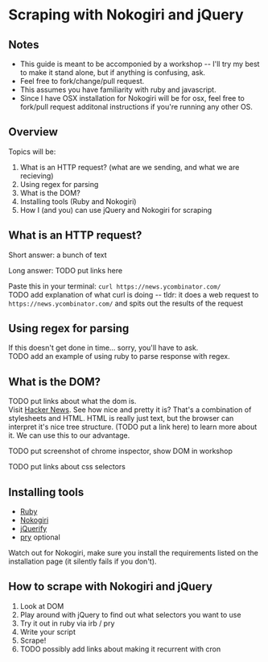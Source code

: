 # Scraping with Nokogiri and jQuery

## Notes

* This guide is meant to be accomponied by a workshop -- I'll try my best to make
it stand alone, but if anything is confusing, ask.
* Feel free to fork/change/pull request.
* This assumes you have familiarity with ruby and javascript.
* Since I have OSX installation for Nokogiri will be for osx, feel free to fork/pull request additonal instructions if you're running any other OS.

## Overview
Topics will be:

1. What is an HTTP request? (what are we sending, and what we are recieving)
2. Using regex for parsing
3. What is the DOM?
4. Installing tools (Ruby and Nokogiri)
5. How I (and you) can use jQuery and Nokogiri for scraping


## What is an HTTP request?
Short answer: a bunch of text

Long answer: TODO put links here

Paste this in your terminal: `curl https://news.ycombinator.com/`  
TODO add explanation of what curl is doing -- tldr: it does a web request to `https://news.ycombinator.com/` and spits out the results of the request

## Using regex for parsing
If this doesn't get done in time… sorry, you'll have to ask.  
TODO add an example of using ruby to parse response with regex.

## What is the DOM?
TODO put links about what the dom is.  
Visit [Hacker News](https://news.ycombinator.com/). See how nice and pretty it is? That's a combination of stylesheets and HTML. HTML is really just text, but the browser can interpret it's nice tree structure. (TODO put a link here) to learn more about it. We can use this to our advantage.  

TODO put screenshot of chrome inspector, show DOM in workshop

TODO put links about css selectors

## Installing tools
* [Ruby](http://www.ruby-lang.org/en/downloads/)
* [Nokogiri](http://nokogiri.org/tutorials/installing_nokogiri.html)
* [jQuerify](http://www.learningjquery.com/2009/04/better-stronger-safer-jquerify-bookmarklet/)
* [pry](http://pryrepl.org/) optional

Watch out for Nokogiri, make sure you install the requirements listed on the installation page (it silently fails if you don't).

## How to scrape with Nokogiri and jQuery
1. Look at DOM
2. Play around with jQuery to find out what selectors you want to use
3. Try it out in ruby via irb / pry
4. Write your script
5. Scrape!
6. TODO possibly add links about making it recurrent with cron